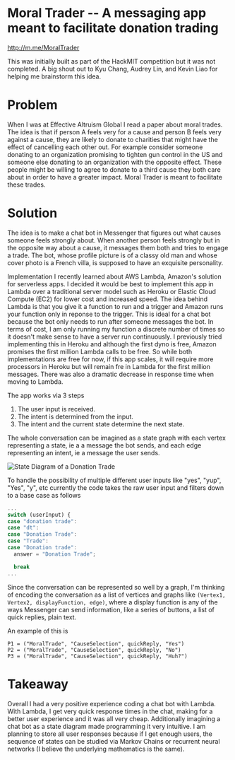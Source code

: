 # Moral Trader -- A messaging app meant to facilitate donation trading
http://m.me/MoralTrader

This was initially built as part of the HackMIT competition but it was not completed. A big shout out to Kyu Chang, Audrey Lin, and Kevin Liao for helping me brainstorm this idea.

# Problem
When I was at Effective Altruism Global I read a paper about moral trades. The idea is that if person A feels very for a cause and person B feels very against a cause, they are likely to donate to charities that might have the effect of cancelling each other out. For example consider someone donating to an organization promising to tighten gun control in the US and someone else donating to an organization with the opposite effect. These people might be willing to agree to donate to a third cause they both care about in order to have a greater impact. Moral Trader is meant to facilitate these trades.

# Solution
The idea is to make a chat bot in Messenger that figures out what causes someone feels strongly about. When another person feels strongly but in the opposite way about a cause, it messages them both and tries to engage a trade. The bot, whose profile picture is of a classy old man and whose cover photo is a French villa, is supposed to have an exquisite personality. 

Implementation
I recently learned about AWS Lambda, Amazon's solution for serverless apps. I decided it would be best to implement this app in Lambda over a traditional server model such as Heroku or Elastic Cloud Compute (EC2) for lower cost and increased speed. The idea behind Lambda is that you give it a function to run and a trigger and Amazon runs your function only in reponse to the trigger. This is ideal for a chat bot because the bot only needs to run after someone messages the bot. In terms of cost, I am only running my function a discrete number of times so it doesn't make sense to have a server run continuously. I previously tried implementing this in Heroku and although the first dyno is free, Amazon promises the first million Lambda calls to be free. So while both implementations are free for now, if this app scales, it will require more processors in Heroku but will remain fre in Lambda for the first million messages. There was also a dramatic decrease in response time when moving to Lambda.

The app works via 3 steps

1. The user input is received.
2. The intent is determined from the input.
3. The intent and the current state determine the next state.

The whole conversation can be imagined as a state graph with each vertex representing a state, ie a a message the bot sends, and each edge representing an intent, ie a message the user sends. 

![State Diagram of a Donation Trade](http://i.imgur.com/mMFc04b.png "State Diagram of a Donation Trade")

To handle the possibility of multiple different user inputs like "yes", "yup", "Yes", "y", etc currently the code takes the raw user input and filters down to a base case as follows

```javascript
...
switch (userInput) {
case "donation trade":
case "dt":
case "Donation Trade":
case "Trade":
case "Donation trade":
  answer = "Donation Trade";

  break
...
```

Since the conversation can be represented so well by a graph, I'm thinking of encoding the conversation as a list of vertices and graphs like `(Vertex1, Vertex2, displayFunction, edge)`, where a display function is any of the ways Messenger can send information, like a series of buttons, a list of quick replies, plain text. 

An example of this is 
```
P1 = ("MoralTrade", "CauseSelection", quickReply, "Yes")
P2 = ("MoralTrade", "CauseSelection", quickReply, "No") 
P3 = ("MoralTrade", "CauseSelection", quickReply, "Huh?")
```

# Takeaway
Overall I had a very positive experience coding a chat bot with Lambda. With Lambda, I get very quick response times in the chat, making for a better user experience and it was all very cheap. Additionally imagining a chat bot as a state diagram made programming it very intuitive. I am planning to store all user responses because if I get enough users, the sequence of states can be studied via Markov Chains or recurrent neural networks (I believe the underlying mathematics is the same). 
